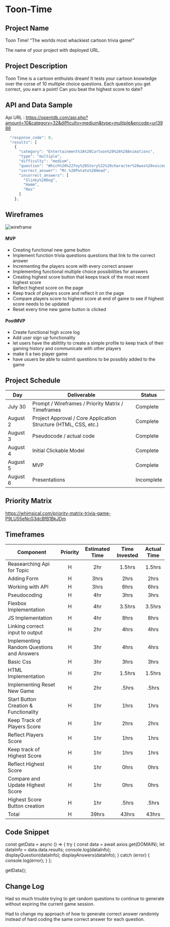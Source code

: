 # Toon-Time


## Project Name


Toon Time!
"The worlds most whackiest cartoon trivia game!"

The name of your project with deployed URL.

## Project Description

Toon Time is a cartoon enthuists dream! It tests your cartoon knowledge over the corse of 10 multiple choice questions. Each question you get correct, you earn a point! Can you beat the highest score to date?

## API and Data Sample


Api URL : https://opentdb.com/api.php?amount=10&category=32&difficulty=medium&type=multiple&encode=url3986

```javascript
  "response_code": 0,
  "results": [
    {
      "category": "Entertainment%3A%20Cartoon%20%26%20Animations",
      "type": "multiple",
      "difficulty": "medium",
      "question": "Which%20%22Toy%20Story%22%20character%20was%20voiced%20by%20Don%20Rickles%3F",
      "correct_answer": "Mr.%20Potato%20Head",
      "incorrect_answers": [
        "Slinky%20Dog",
        "Hamm",
        "Rex"
      ]
    },
```
## Wireframes


![wireframe](https://whimsical.com/toon-time-trivia-game-6McUEGduAAU1mRV1dawXT3)



#### MVP
- Creating functional new game button 
- Implement function trivia questions questions that link to the correct answer
- Incrementing the players score with every correct answer 
- Implementing functional multiple choice possibilities for answers
- Creating highest score button  that keeps track of the most recent highest score
- Reflect highest score on the page
- Keep track of players score and reflect it on the page
- Compare players score to highest score at end of game to see if highest score needs to be updated
- Reset every time new game button is clicked

#### PostMVP  
- Create functional high score log
- Add user sign up functionality 
- let users have the ablitlity to create a simple profile to keep track of their gaming history and communicate with other players
- make it a two player game 
- have usuers be able to submit questions to be possibly added to the game

## Project Schedule

|  Day | Deliverable | Status
|---|---| ---|
|July 30| Prompt / Wireframes / Priority Matrix / Timeframes | Complete
|August 2| Project Approval / Core Application Structure (HTML, CSS, etc.) | Complete
|August 3| Pseudocode / actual code | Complete
|August 4| Initial Clickable Model  | Complete
|August 5| MVP | Complete
|August 6| Presentations | Incomplete

## Priority Matrix

https://whimsical.com/priority-matrix-trivia-game-P9LU55eNcG3dcBfB1BkJDm


## Timeframes

| Component | Priority | Estimated Time | Time Invested | Actual Time |
| --- | :---: |  :---: | :---: | :---: |
| Reasearching Api for Topic | H | 2hr | 1.5hrs | 1.5hrs |
| Adding Form | H | 3hrs| 2hrs | 2hrs |
| Working with API | H | 3hrs| 6hrs | 6hrs |
| Pseudocoding | H | 4hr | 3hrs | 3hrs |
| Flexbox Implementation | H | 4hr | 3.5hrs | 3.5hrs |
| JS Implementation | H | 4hr | 8hrs | 8hrs |
| Linking correct input to output | H | 2hr | 4hrs | 4hrs |
| Implementing Random Questions and Answers | H | 3hr | 4hrs | 4hrs |
| Basic Css | H | 3hr | 3hrs | 3hrs |
| HTML Implementation | H | 2hr | 1.5hrs | 1.5hrs |
| Implementing Reset New Game | H | 2hr | .5hrs | .5hrs |
| Start Button Creation & Functionality | H | 1hr | 1hrs | 1hrs |
| Keep Track of Players Score |  H | 1hr | 2hrs | 2hrs |
| Reflect Players Score | H | 1hr | 1hrs | 1hrs |
| Keep track of Highest Score | H | 1hr | 1hrs | 1hrs |
| Reflect Highest Score | H | 1hr | 0hrs | 0hrs |
| Compare and Update Highest Score | H | 1hr | 0hrs | 0hrs |
| Highest Score Button creation |  H | 1hr | .5hrs | .5hrs |
| Total | H | 39hrs| 43hrs | 43hrs |

## Code Snippet

const getData = async () => {
  try {
    const data = await axios.get(DOMAIN);
    let dataInfo = data.data.results;
    console.log(dataInfo);
    displayQuestion(dataInfo);
    displayAnswers(dataInfo);
  } catch (error) {
    console.log(error);
  }
};

getData();



## Change Log
Had so much trouble trying to get random questions to continue to generate without expiring the current game session.

Had to change my approach of how to generate correct answer randomly instead of hard coding the same correct answer for each question. 
